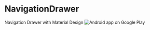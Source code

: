 # NavigationDrawer
Navigation Drawer with Material Design
<img alt="Android app on Google Play"
       src="https://developer.android.com/images/brand/en_app_rgb_wo_45.png" />
